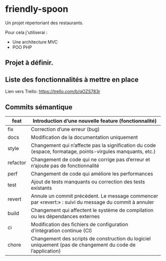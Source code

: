 # friendly-spoon

Un projet répertoriant des restaurants.

Pour cela j'utiliserai :
*   Une architecture MVC
*   POO PHP

## Projet à définir.

## Liste des fonctionnalités à mettre en place

Lien vers Trello: https://trello.com/b/qOZS783r

## Commits sémantique

| feat     | Introduction d’une nouvelle feature (fonctionnalité)                                                       |
|----------|------------------------------------------------------------------------------------------------------------|
| fix      | Correction d’une erreur (bug)                                                                              |
| docs     | Modification de la documentation uniquement                                                                |
| style    | Changement qui n’affecte pas la signification du code (espace, formatage, points-virgules manquants, etc.) |
| refactor | Changement de code qui ne corrige pas d’erreur et n’ajoute pas de fonctionnalité                           |
| perf     | Changement de code qui améliore les performances                                                           |
| test     | Ajout de tests manquants ou correction des tests existants                                                 |
| revert   | Annule un commit précédent. Le message commencer par «revert:» : suivi du message du commit à annuler      |
| build    | Changement qui affectent le système de compilation ou les dépendances externes                             |
| ci       | Modification des fichiers de configuration d’intégration continue (CI)                                     |
| chore    | Changement des scripts de construction du logiciel uniquement (pas de changement du code de l’application) |